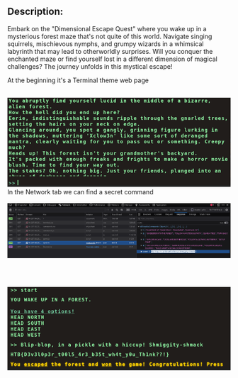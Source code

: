 <h2>
Description:</h2>
Embark on the "Dimensional Escape Quest" where you wake up in a mysterious forest maze that's not quite of this world. Navigate singing squirrels, mischievous nymphs, and grumpy wizards in a whimsical labyrinth that may lead to otherworldly surprises. Will you conquer the enchanted maze or find yourself lost in a different dimension of magical challenges? The journey unfolds in this mystical escape!

At the beginning it's a Terminal theme web page
<br></br>

<img src="https://github.com/Yazan03/CTF-Writeups2024/blob/main/HTB_cyber_apocalypse/WEB/images/1.PNG">
In the Network tab we can find a secret command
<br></br>

<img src="https://github.com/Yazan03/CTF-Writeups2024/blob/main/HTB_cyber_apocalypse/WEB/images/2.PNG">

<br></br>

<img src="https://github.com/Yazan03/CTF-Writeups2024/blob/main/HTB_cyber_apocalypse/WEB/images/3.PNG">
